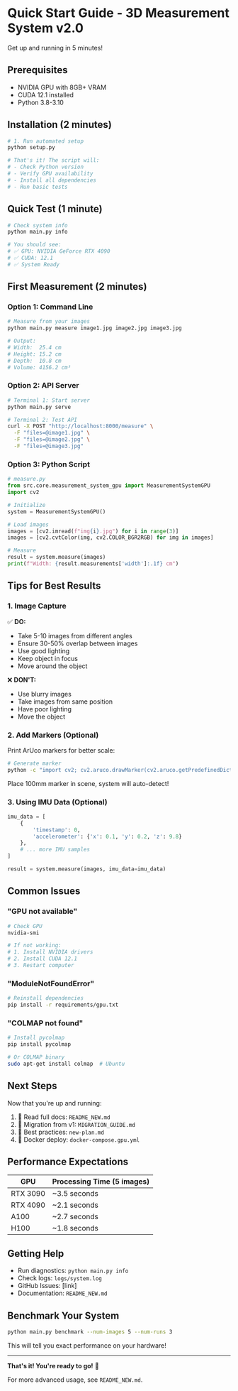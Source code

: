 # Quick Start Guide - 3D Measurement System v2.0

Get up and running in 5 minutes!

## Prerequisites

- NVIDIA GPU with 8GB+ VRAM
- CUDA 12.1 installed
- Python 3.8-3.10

## Installation (2 minutes)

```bash
# 1. Run automated setup
python setup.py

# That's it! The script will:
# - Check Python version
# - Verify GPU availability  
# - Install all dependencies
# - Run basic tests
```

## Quick Test (1 minute)

```bash
# Check system info
python main.py info

# You should see:
# ✅ GPU: NVIDIA GeForce RTX 4090
# ✅ CUDA: 12.1
# ✅ System Ready
```

## First Measurement (2 minutes)

### Option 1: Command Line

```bash
# Measure from your images
python main.py measure image1.jpg image2.jpg image3.jpg

# Output:
# Width:  25.4 cm
# Height: 15.2 cm  
# Depth:  10.8 cm
# Volume: 4156.2 cm³
```

### Option 2: API Server

```bash
# Terminal 1: Start server
python main.py serve

# Terminal 2: Test API
curl -X POST "http://localhost:8000/measure" \
  -F "files=@image1.jpg" \
  -F "files=@image2.jpg" \
  -F "files=@image3.jpg"
```

### Option 3: Python Script

```python
# measure.py
from src.core.measurement_system_gpu import MeasurementSystemGPU
import cv2

# Initialize
system = MeasurementSystemGPU()

# Load images
images = [cv2.imread(f"img{i}.jpg") for i in range(3)]
images = [cv2.cvtColor(img, cv2.COLOR_BGR2RGB) for img in images]

# Measure
result = system.measure(images)
print(f"Width: {result.measurements['width']:.1f} cm")
```

## Tips for Best Results

### 1. Image Capture

✅ **DO:**
- Take 5-10 images from different angles
- Ensure 30-50% overlap between images
- Use good lighting
- Keep object in focus
- Move around the object

❌ **DON'T:**
- Use blurry images
- Take images from same position
- Have poor lighting
- Move the object

### 2. Add Markers (Optional)

Print ArUco markers for better scale:

```bash
# Generate marker
python -c "import cv2; cv2.aruco.drawMarker(cv2.aruco.getPredefinedDictionary(cv2.aruco.DICT_6X6_250), 0, 200).save('marker.png')"
```

Place 100mm marker in scene, system will auto-detect!

### 3. Using IMU Data (Optional)

```python
imu_data = [
    {
        'timestamp': 0,
        'accelerometer': {'x': 0.1, 'y': 0.2, 'z': 9.8}
    },
    # ... more IMU samples
]

result = system.measure(images, imu_data=imu_data)
```

## Common Issues

### "GPU not available"

```bash
# Check GPU
nvidia-smi

# If not working:
# 1. Install NVIDIA drivers
# 2. Install CUDA 12.1
# 3. Restart computer
```

### "ModuleNotFoundError"

```bash
# Reinstall dependencies
pip install -r requirements/gpu.txt
```

### "COLMAP not found"

```bash
# Install pycolmap
pip install pycolmap

# Or COLMAP binary
sudo apt-get install colmap  # Ubuntu
```

## Next Steps

Now that you're up and running:

1. 📖 Read full docs: `README_NEW.md`
2. 🔄 Migration from v1: `MIGRATION_GUIDE.md`
3. 🎯 Best practices: `new-plan.md`
4. 🐳 Docker deploy: `docker-compose.gpu.yml`

## Performance Expectations

| GPU | Processing Time (5 images) |
|-----|--------------------------|
| RTX 3090 | ~3.5 seconds |
| RTX 4090 | ~2.1 seconds |
| A100 | ~2.7 seconds |
| H100 | ~1.8 seconds |

## Getting Help

- Run diagnostics: `python main.py info`
- Check logs: `logs/system.log`
- GitHub Issues: [link]
- Documentation: `README_NEW.md`

## Benchmark Your System

```bash
python main.py benchmark --num-images 5 --num-runs 3
```

This will tell you exact performance on your hardware!

---

**That's it! You're ready to go!** 🚀

For more advanced usage, see `README_NEW.md`.

